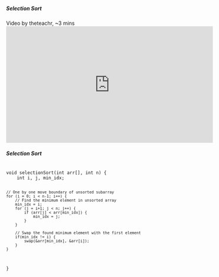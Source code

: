<section>
<h5>Selection Sort</h5>
Video by theteachr, ~3 mins
<iframe width="560" height="315" src="https://www.youtube.com/embed/RQy_wFAmSdo?si=P_1LllEhID6CjsBA" title="YouTube video player" frameborder="0" allow="accelerometer; autoplay; clipboard-write; encrypted-media; gyroscope; picture-in-picture; web-share" allowfullscreen></iframe>
</section>
<section>
<h5>Selection Sort</h5>
<pre><code class="language-c">
void selectionSort(int arr[], int n) {
    int i, j, min_idx;

    // One by one move boundary of unsorted subarray
    for (i = 0; i < n-1; i++) {
        // Find the minimum element in unsorted array
        min_idx = i;
        for (j = i+1; j < n; j++) {
            if (arr[j] < arr[min_idx]) {
                min_idx = j;
            }
        }

        // Swap the found minimum element with the first element
        if(min_idx != i) {
            swap(&arr[min_idx], &arr[i]);
        }
    }
}
</code></pre>
</section>
